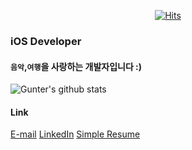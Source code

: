 <div align=center>

[![Hits](https://hits.seeyoufarm.com/api/count/incr/badge.svg?url=https%3A%2F%2Fgithub.com%2Fzzsza)](https://hits.seeyoufarm.com) 

</div>

### iOS Developer
#### `음악`,`여행`을 사랑하는 개발자입니다 :)

![Gunter's github stats](https://github-readme-stats.vercel.app/api?username=kwontaewan&show_icons=true)

#### Link
[E-mail](jang.wangsu@gmail.com) 
[LinkedIn](https://www.linkedin.com/in/tae-wan-kwon-a3a792145/)
[Simple Resume](http://gunterkwon.info/)

<!--
**kwontaewan/kwontaewan** is a ✨ _special_ ✨ repository because its `README.md` (this file) appears on your GitHub profile.

Here are some ideas to get you started:

- 🔭 I’m currently working on ...
- 🌱 I’m currently learning ...
- 👯 I’m looking to collaborate on ...
- 🤔 I’m looking for help with ...
- 💬 Ask me about ...
- 📫 How to reach me: ...
- 😄 Pronouns: ...
- ⚡ Fun fact: ...
-->
